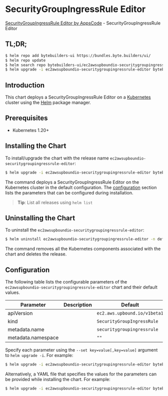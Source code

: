 # SecurityGroupIngressRule Editor

[SecurityGroupIngressRule Editor by AppsCode](https://byte.builders) - SecurityGroupIngressRule Editor

## TL;DR;

```bash
$ helm repo add bytebuilders-ui https://bundles.byte.builders/ui/
$ helm repo update
$ helm search repo bytebuilders-ui/ec2awsupboundio-securitygroupingressrule-editor --version=v0.4.18
$ helm upgrade -i ec2awsupboundio-securitygroupingressrule-editor bytebuilders-ui/ec2awsupboundio-securitygroupingressrule-editor -n default --create-namespace --version=v0.4.18
```

## Introduction

This chart deploys a SecurityGroupIngressRule Editor on a [Kubernetes](http://kubernetes.io) cluster using the [Helm](https://helm.sh) package manager.

## Prerequisites

- Kubernetes 1.20+

## Installing the Chart

To install/upgrade the chart with the release name `ec2awsupboundio-securitygroupingressrule-editor`:

```bash
$ helm upgrade -i ec2awsupboundio-securitygroupingressrule-editor bytebuilders-ui/ec2awsupboundio-securitygroupingressrule-editor -n default --create-namespace --version=v0.4.18
```

The command deploys a SecurityGroupIngressRule Editor on the Kubernetes cluster in the default configuration. The [configuration](#configuration) section lists the parameters that can be configured during installation.

> **Tip**: List all releases using `helm list`

## Uninstalling the Chart

To uninstall the `ec2awsupboundio-securitygroupingressrule-editor`:

```bash
$ helm uninstall ec2awsupboundio-securitygroupingressrule-editor -n default
```

The command removes all the Kubernetes components associated with the chart and deletes the release.

## Configuration

The following table lists the configurable parameters of the `ec2awsupboundio-securitygroupingressrule-editor` chart and their default values.

|     Parameter      | Description |                 Default                 |
|--------------------|-------------|-----------------------------------------|
| apiVersion         |             | <code>ec2.aws.upbound.io/v1beta1</code> |
| kind               |             | <code>SecurityGroupIngressRule</code>   |
| metadata.name      |             | <code>securitygroupingressrule</code>   |
| metadata.namespace |             | <code>""</code>                         |


Specify each parameter using the `--set key=value[,key=value]` argument to `helm upgrade -i`. For example:

```bash
$ helm upgrade -i ec2awsupboundio-securitygroupingressrule-editor bytebuilders-ui/ec2awsupboundio-securitygroupingressrule-editor -n default --create-namespace --version=v0.4.18 --set apiVersion=ec2.aws.upbound.io/v1beta1
```

Alternatively, a YAML file that specifies the values for the parameters can be provided while
installing the chart. For example:

```bash
$ helm upgrade -i ec2awsupboundio-securitygroupingressrule-editor bytebuilders-ui/ec2awsupboundio-securitygroupingressrule-editor -n default --create-namespace --version=v0.4.18 --values values.yaml
```
